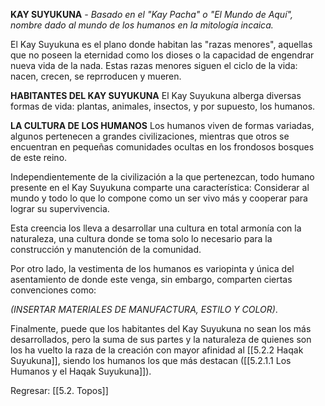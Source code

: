 
**KAY SUYUKUNA**  _- Basado en el "Kay Pacha" o "El Mundo de Aquí", nombre dado al mundo de los humanos en la mitología incaica._

El Kay Suyukuna es el plano donde habitan las "razas menores", aquellas que no poseen la eternidad como los dioses o la capacidad de engendrar nueva vida de la nada. Estas razas menores siguen el ciclo de la vida: nacen, crecen, se reprroducen y mueren.

**HABITANTES DEL KAY SUYUKUNA**
El Kay Suyukuna alberga diversas formas de vida: plantas, animales, insectos, y por supuesto, los humanos.

**LA CULTURA DE LOS HUMANOS**
Los humanos viven de formas variadas, algunos pertenecen a grandes civilizaciones, mientras que otros se encuentran en pequeñas comunidades ocultas en los frondosos bosques de este reino.

Independientemente de la civilización a la que pertenezcan, todo humano presente en el Kay Suyukuna comparte una característica: Considerar al mundo y todo lo que lo compone como un ser vivo más y cooperar para lograr su supervivencia.

Esta creencia los lleva a desarrollar una cultura en total armonía con la naturaleza, una cultura donde se toma solo lo necesario para la construcción y manutención de la comunidad.

Por otro lado, la vestimenta de los humanos es variopinta y única del asentamiento de donde este venga, sin embargo, comparten ciertas convenciones como:

*(INSERTAR MATERIALES DE MANUFACTURA, ESTILO Y COLOR)*.

Finalmente, puede que los habitantes del Kay Suyukuna no sean los más desarrollados, pero la suma de sus partes y la naturaleza de quienes son los ha vuelto la raza de la creación con mayor afinidad al [[5.2.2 Haqak Suyukuna]], siendo los humanos los que más destacan ([[5.2.1.1 Los Humanos y el Haqak Suyukuna]]).


Regresar: [[5.2. Topos]]